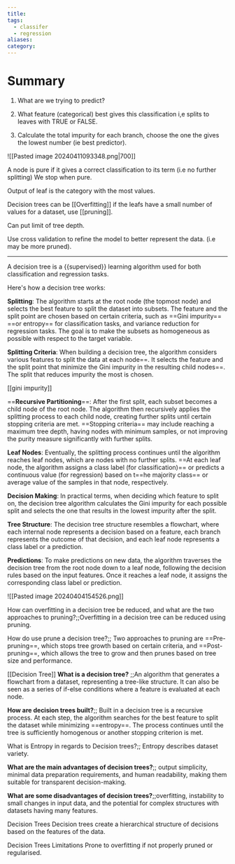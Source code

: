 ```yaml
---
title: 
tags:
  - classifer
  - regression
aliases: 
category:
---
```

# Summary

1) What are we trying to predict?

2) What feature (categorical) best gives this classification i,e splits to leaves with TRUE or FALSE.
3) Calculate the total impurity for each branch, choose the one the gives the lowest number (ie best predictor).

![[Pasted image 20240411093348.png|700]]

A node is pure if it gives a correct classification to its term (i.e no further splitting) We stop when pure.

Output of leaf is the category with the most values.

Decision trees can be [[Overfitting]] if the leafs have a small number of values for a dataset, use [[pruning]]. 

Can put limit of tree depth.

Use cross validation to refine the model to better represent the data. (i.e may be more pruned).

---

A decision tree is a {{supervised}} learning algorithm used for both classification and regression tasks. 

Here's how a decision tree works:

**Splitting**: The algorithm starts at the root node (the topmost node) and selects the best feature to split the dataset into subsets. The feature and the split point are chosen based on certain criteria, such as ==Gini impurity== ==or entropy== for classification tasks, and variance reduction for regression tasks. The goal is to make the subsets as homogeneous as possible with respect to the target variable.

**Splitting Criteria**: When building a decision tree, the algorithm considers various features to split the data at each node==. It selects the feature and the split point that minimize the Gini impurity in the resulting child nodes==. The split that reduces impurity the most is chosen.

[[gini impurity]]

==**Recursive Partitioning**==: After the first split, each subset becomes a child node of the root node. The algorithm then recursively applies the splitting process to each child node, creating further splits until certain stopping criteria are met. ==Stopping criteria== may include reaching a maximum tree depth, having nodes with minimum samples, or not improving the purity measure significantly with further splits.

**Leaf Nodes**: Eventually, the splitting process continues until the algorithm reaches leaf nodes, which are nodes with no further splits. ==At each leaf node, the algorithm assigns a class label (for classification)== or predicts a continuous value (for regression) based on t==he majority class== or average value of the samples in that node, respectively.

 **Decision Making**: In practical terms, when deciding which feature to split on, the decision tree algorithm calculates the Gini impurity for each possible split and selects the one that results in the lowest impurity after the split.

**Tree Structure**: The decision tree structure resembles a flowchart, where each internal node represents a decision based on a feature, each branch represents the outcome of that decision, and each leaf node represents a class label or a prediction.

**Predictions**: To make predictions on new data, the algorithm traverses the decision tree from the root node down to a leaf node, following the decision rules based on the input features. Once it reaches a leaf node, it assigns the corresponding class label or prediction.


![[Pasted image 20240404154526.png]]

How can overfitting in a decision tree be reduced, and what are the two approaches to pruning?;;Overfitting in a decision tree can be reduced using pruning. 

How do use prune a decision tree?;; Two approaches to pruning are ==Pre-pruning==, which stops tree growth based on certain criteria, and ==Post-pruning==, which allows the tree to grow and then prunes based on tree size and performance.



[[Decision Tree]]
**What is a decision tree?** ;;An algorithm that generates a flowchart from a dataset, representing a tree-like structure. It can also be seen as a series of if-else conditions where a feature is evaluated at each node.

**How are decision trees built?**;; Built in a decision tree is a recursive process. At each step, the algorithm searches for the best feature to split the dataset while minimizing ==entropy==.  The process continues until the tree is sufficiently homogenous or another stopping criterion is met.

What is Entropy in regards to Decision trees?;; Entropy describes dataset variety.

**What are the main advantages of decision trees?**;; output simplicity, minimal data preparation requirements, and human readability, making them suitable for transparent decision-making.

**What are some disadvantages of decision trees?**;;overfitting, instability to small changes in input data, and the potential for complex structures with datasets having many features.

Decision Trees
Decision trees create a hierarchical structure of decisions based on the features of the data.

Decision Trees
Limitations
Prone to overfitting if not properly pruned or regularised.